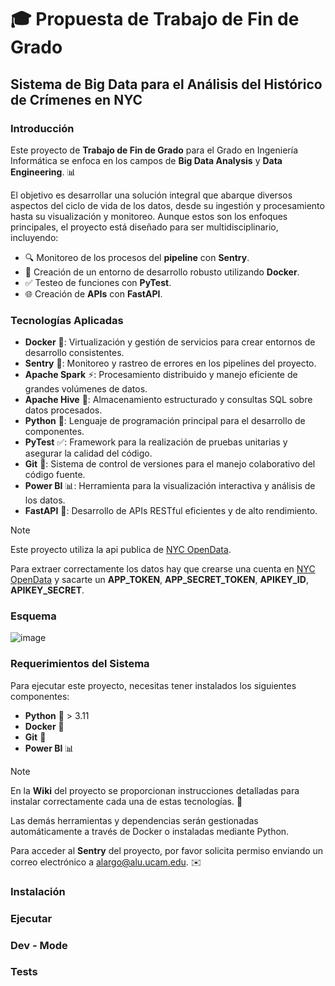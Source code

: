 # 🎓 Propuesta de Trabajo de Fin de Grado

## Sistema de Big Data para el Análisis del Histórico de Crímenes en NYC

### **Introducción**

Este proyecto de **Trabajo de Fin de Grado** para el Grado en Ingeniería Informática se enfoca en los campos de **Big Data Analysis** y **Data Engineering**. 📊

El objetivo es desarrollar una solución integral que abarque diversos aspectos del ciclo de vida de los datos, desde su ingestión y procesamiento hasta su visualización y monitoreo. Aunque estos son los enfoques principales, el proyecto está diseñado para ser multidisciplinario, incluyendo:

- 🔍 Monitoreo de los procesos del **pipeline** con **Sentry**.
- 🐳 Creación de un entorno de desarrollo robusto utilizando **Docker**.
- ✅ Testeo de funciones con **PyTest**.
- 🌐 Creación de **APIs** con **FastAPI**.

### **Tecnologías Aplicadas**

- **Docker** 🐳: Virtualización y gestión de servicios para crear entornos de desarrollo consistentes.
- **Sentry** 🔔: Monitoreo y rastreo de errores en los pipelines del proyecto.
- **Apache Spark** ⚡: Procesamiento distribuido y manejo eficiente de grandes volúmenes de datos.
- **Apache Hive** 🐝: Almacenamiento estructurado y consultas SQL sobre datos procesados.
- **Python** 🐍: Lenguaje de programación principal para el desarrollo de componentes.
- **PyTest** ✅: Framework para la realización de pruebas unitarias y asegurar la calidad del código.
- **Git** 🌿: Sistema de control de versiones para el manejo colaborativo del código fuente.
- **Power BI** 📊: Herramienta para la visualización interactiva y análisis de los datos.
- **FastAPI** 🚀: Desarrollo de APIs RESTful eficientes y de alto rendimiento.

> [!Note]
> Este proyecto utiliza la api publica de [NYC OpenData](https://opendata.cityofnewyork.us/).
> 
> Para extraer correctamente los datos hay que crearse una cuenta en [NYC OpenData](https://opendata.cityofnewyork.us/) y sacarte un **APP_TOKEN**, **APP_SECRET_TOKEN**, **APIKEY_ID**, **APIKEY_SECRET**.

### **Esquema**
![image](https://github.com/user-attachments/assets/4683a352-a31e-4217-b740-ef5f83afed6b)


### **Requerimientos del Sistema**

Para ejecutar este proyecto, necesitas tener instalados los siguientes componentes:

- **Python** 🐍 > 3.11
- **Docker** 🐳 
- **Git** 🌿
- **Power BI** 📊

> [!Note] 
> En la **Wiki** del proyecto se proporcionan instrucciones detalladas para instalar correctamente cada una de estas tecnologías. 📘

Las demás herramientas y dependencias serán gestionadas automáticamente a través de Docker o instaladas mediante Python.

Para acceder al **Sentry** del proyecto, por favor solicita permiso enviando un correo electrónico a [alargo@alu.ucam.edu](mailto:alargo@alu.ucam.edu). ✉️


### **Instalación**



### **Ejecutar**

### **Dev - Mode**

### **Tests**
